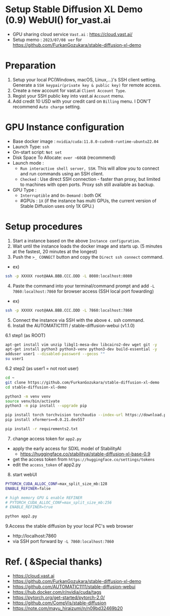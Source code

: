 # Setup Stable Diffusion XL Demo (0.9) WebUI() for_vast.ai
* GPU sharing cloud service `Vast.ai` : https://cloud.vast.ai/
* Setup memo : `2023/07/08 ver` for https://github.com/FurkanGozukara/stable-diffusion-xl-demo

# Preparation
1) Setup your local PC(Windows, macOS, Linux,...)'s SSH client setting. Generate a `SSH keypair(private key & public key)` for remote access.
2) Create a new account for vast.ai `Client Account Type`.
3) Regist your SSH public key into vast.ai `Account` menu.
4) Add credit 10 USD with your credit card on `Billing` menu. I DON'T recommend `Auto charge` setting.

# GPU Instance configuration
* Base docker image : `nvidia/cuda:11.8.0-cudnn8-runtime-ubuntu22.04`
* Launch Type: `ssh`
* On-start script: `Not set`
* Disk Space To Allocate: `over ~60GB` (recommend)
* Launch mode : 
   * `Run interactive shell server, SSH`. This will allow you to connect and run commands using an SSH client.
   * `Checked` : Use direct SSH connection - faster than proxy, but limited to machines with open ports. Proxy ssh still available as backup.
* GPU Type :
   *  `Interruptible` and `On-Demand` : both OK
   *  #GPUs : `1X` (if the instance has multi GPUs, the current version of Stable Diffusion uses only 1X GPU.) 

# Setup procedures
1. Start a instance based on the above `Instance configuration`.
2. Wait until the instance loads the docker image and starts up. (5 minutes at the fastest, 20 minutes at the longest)
3. Push the `>_ CONNECT` button and copy the `Direct ssh connect` command.
* ex) 
```sh
ssh -p XXXXX root@AAA.BBB.CCC.DDD -L 8080:localhost:8080
```
4. Paste the command into your terminal/command prompt and add `-L 7860:localhost:7860` for browser access (SSH local port fowarding)
* ex)
```sh
ssh -p XXXXX root@AAA.BBB.CCC.DDD -L 7860:localhost:7860
```
5. Connect the instance via SSH with the above `4.` ssh command.
6. Install the AUTOMATIC1111 / stable-diffusion-webui (v1.1.0)

6.1 step1 (as ROOT)
```sh
apt-get install vim unzip libgl1-mesa-dev libcairo2-dev wget git -y
apt-get install python3 python3-venv python3-dev build-essential -y
adduser user1 --disabled-password --gecos ""
su user1
```

6.2 step2 (as user1 = not root user)
```sh
cd ~
git clone https://github.com/FurkanGozukara/stable-diffusion-xl-demo
cd stable-diffusion-xl-demo

python3 -m venv venv
source venv/bin/activate
python3 -m pip install --upgrade pip

pip install torch torchvision torchaudio --index-url https://download.pytorch.org/whl/cu118
pip install xformers==0.0.21.dev557

pip install -r requirements2.txt


```

7. change access token for `app2.py`

* apply the early access for SDXL model of StabilityAI
   * https://huggingface.co/stabilityai/stable-diffusion-xl-base-0.9
* get the access token from `https://huggingface.co/settings/tokens`
* edit the `access_token` of app2.py

8. start webUI

```sh
PYTORCH_CUDA_ALLOC_CONF=max_split_size_mb:128
ENABLE_REFINER=false

# high memory GPU & enable REFINER
# PYTORCH_CUDA_ALLOC_CONF=max_split_size_mb:256
# ENABLE_REFINER=true

python app2.py
```


9.Access the stable diffusion by your local PC's web browser
   * http://localhost:7860
   * via SSH port forward by `-L 7860:localhost:7860`



# Ref. ( &Special thanks)
* https://cloud.vast.ai
* https://github.com/FurkanGozukara/stable-diffusion-xl-demo
* https://github.com/AUTOMATIC1111/stable-diffusion-webui
* https://hub.docker.com/r/nvidia/cuda/tags
* https://pytorch.org/get-started/pytorch-2.0/
* https://github.com/CompVis/stable-diffusion
* https://note.com/mayu_hiraizumi/n/n09bd32469b20
